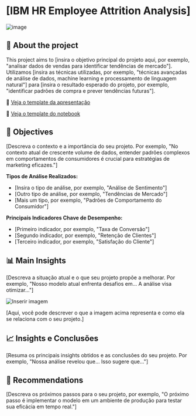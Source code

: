 # [IBM HR Employee Attrition Analysis]

![image](https://github.com/danielesantiago/TemplatePED/assets/64613885/cc24a702-46b8-4263-a764-8c65c56f02ac)


## 📌 About the project
This project aims to [insira o objetivo principal do projeto aqui, por exemplo, "analisar dados de vendas para identificar tendências de mercado"]. Utilizamos [insira as técnicas utilizadas, por exemplo, "técnicas avançadas de análise de dados, machine learning e processamento de linguagem natural"] para [insira o resultado esperado do projeto, por exemplo, "identificar padrões de compra e prever tendências futuras"].

📄 [Veja o template da apresentação](https://github.com/danielesantiago/TemplatePED/blob/master/reports/Template_Case.pptx)

📄 [Veja o template do notebook](https://github.com/danielesantiago/TemplatePED/blob/master/notebooks/Case%20Fraude.ipynb)

## 💼 Objectives
[Descreva o contexto e a importância do seu projeto. Por exemplo, "No contexto atual de crescente volume de dados, entender padrões complexos em comportamentos de consumidores é crucial para estratégias de marketing eficazes."]

**Tipos de Análise Realizados:**
- [Insira o tipo de análise, por exemplo, "Análise de Sentimento"]
- [Outro tipo de análise, por exemplo, "Tendências de Mercado"]
- [Mais um tipo, por exemplo, "Padrões de Comportamento do Consumidor"]

**Principais Indicadores Chave de Desempenho:**
- [Primeiro indicador, por exemplo, "Taxa de Conversão"]
- [Segundo indicador, por exemplo, "Retenção de Clientes"]
- [Terceiro indicador, por exemplo, "Satisfação do Cliente"]

## 📊 Main Insights

[Descreva a situação atual e o que seu projeto propõe a melhorar. Por exemplo, "Nosso modelo atual enfrenta desafios em... A análise visa otimizar..."]

![Inserir imagem](https://github.com/[SeuNomeDeUsuário]/[NomeDoProjeto]/assets/[IDdaSegundaImagem])

[Aqui, você pode descrever o que a imagem acima representa e como ela se relaciona com o seu projeto.]

## 📈 Insights e Conclusões

[Resuma os principais insights obtidos e as conclusões do seu projeto. Por exemplo, "Nossa análise revelou que... Isso sugere que..."]

## 🚧 Recommendations

[Descreva os próximos passos para o seu projeto, por exemplo, "O próximo passo é implementar o modelo em um ambiente de produção para testar sua eficácia em tempo real."]
